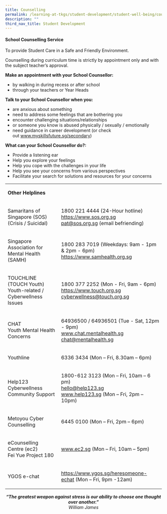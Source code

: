 ```yaml
---
title: Counselling
permalink: /learning-at-tkgs/student-development/student-well-being/counselling/
description: ""
third_nav_title: Student Development
---
```

<h4><strong>School Counselling Service</strong></h4>
<p>To provide Student Care in a Safe and Friendly Environment.</p>
<p>Counselling during curriculum time is strictly by appointment only and with the subject teacher&rsquo;s approval.</p>
<p><strong>Make an appointment with your School Counsellor:</strong></p>
<ul>
<li>by walking in during recess or after school</li>
<li>through your teachers or Year Heads</li>
</ul>
<p><strong>Talk to your School Counsellor when you:</strong></p>
<ul>
<li>are anxious about something</li>
<li>need to address some feelings that are bothering you</li>
<li>encounter challenging situations/relationships</li>
<li>or someone you know is abused physically / sexually / emotionally</li>
<li>need guidance in career development (or check out&nbsp;<a href="http://www.myskillsfuture.sg/secondary" target="_blank" rel="noopener">www.myskillsfuture.sg/secondary</a>)</li>
</ul>
<p><strong>What can your School Counsellor do?:</strong></p>
<ul>
<li>Provide a listening ear</li>
<li>Help you explore your feelings</li>
<li>Help you cope with the challenges in your life</li>
<li>Help you see your concerns from various perspectives</li>
<li>Facilitate your search for solutions and resources for your concerns</li>
</ul>
<table>
<tbody>
<tr>
<td>
<p><strong>Other Helplines</strong></p>
</td>
</tr>
<tr>
<td>
<p>Samaritans of Singapore (SOS)<br />(Crisis / Suicidal)</p>
</td>
<td>
<p>1800 221 4444 (24-Hour hotline)<br /><a href="https://www.sos.org.sg/" target="_blank" rel="noopener">https://www.sos.org.sg</a><br /><a href="mailto:pat@sos.org.sg" target="">pat@sos.org.sg</a>&nbsp;(email befriending)</p>
</td>
</tr>
<tr>
<td>
<p>Singapore Association for Mental Health (SAMH)</p>
</td>
<td>
<p>1800 283 7019 (Weekdays: 9am - 1pm &amp; 2pm - 6pm)<br /><a href="https://www.samhealth.org.sg/" target="_blank" rel="noopener">https://www.samhealth.org.sg</a></p>
</td>
</tr>
<tr>
<td>
<p>TOUCHLINE (TOUCH Youth)<br />Youth-related / Cyberwellness Issues</p>
</td>
<td>
<p>1800 377 2252 (Mon - Fri, 9am - 6pm)<br /><a href="https://www.touch.org.sg/" target="_blank" rel="noopener">https://www.touch.org.sg</a><br /><a href="mailto:cyberwellness@touch.org.sg" target="">cyberwellness@touch.org.sg</a></p>
</td>
</tr>
<tr>
<td>
<p>CHAT<br />Youth Mental Health Concerns</p>
</td>
<td>
<p>64936500 / 64936501 (Tue - Sat, 12pm - 9pm)<br /><a href="http://www.chat.mentalhealth.sg/" target="_blank" rel="noopener">www.chat.mentalhealth.sg</a><br /><a href="mailto:chat@mentalhealth.sg" target="">chat@mentalhealth.sg</a></p>
</td>
</tr>
<tr>
<td>
<p>Youthline</p>
</td>
<td>
<p>6336 3434 (Mon &ndash; Fri, 8.30am &ndash; 6pm)</p>
</td>
</tr>
<tr>
<td>
<p>Help123<br />Cyberwellness Community Support&nbsp;</p>
</td>
<td>
<p>1800-612 3123 (Mon &ndash; Fri, 10am &ndash; 6 pm)<br /><a href="mailto:hello@help123.sg" target="">hello@help123.sg</a><br /><a href="http://www.help123.sg/" target="_blank" rel="noopener">www.help123.sg</a>&nbsp;(Mon &ndash; Fri, 2pm &ndash; 10pm)</p>
</td>
</tr>
<tr>
<td>
<p>Metoyou Cyber Counselling&nbsp;</p>
</td>
<td>
<p>6445 0100 (Mon &ndash; Fri, 2pm &ndash; 6pm)</p>
</td>
</tr>
<tr>
<td>
<p>eCounselling Centre&nbsp;(ec2)<br />Fei Yue Project 180</p>
</td>
<td>
<p><a href="http://www.ec2.sg/" target="_blank" rel="noopener">www.ec2.sg</a>&nbsp;(Mon &ndash; Fri, 10am &ndash; 5pm)</p>
</td>
</tr>
<tr>
<td>
<p>YGOS e-chat&nbsp;</p>
</td>
<td>
<p><a href="https://www.ygos.sg/heresomeone-echat" target="_blank" rel="noopener">https://www.ygos.sg/heresomeone-echat</a> (Mon &ndash; Fri, 9pm -12am)</p>
</td>
</tr>
</tbody>
</table>
<p style="text-align: center;"><strong><em>&ldquo;The greatest weapon against stress is our ability to choose one thought over another.&rdquo;<br /></em></strong><em>William James</em></p>